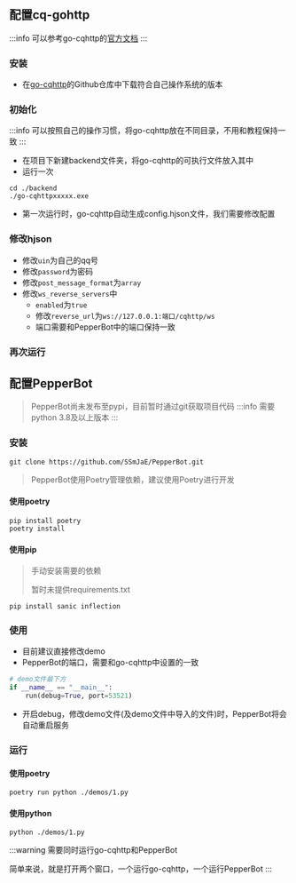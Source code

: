 ## 配置cq-gohttp
:::info
可以参考go-cqhttp的[官方文档](https://docs.go-cqhttp.org/guide/quick_start.html#%E5%9F%BA%E7%A1%80%E6%95%99%E7%A8%8B)
:::
### 安装
- 在[go-cqhttp](https://github.com/Mrs4s/go-cqhttp/releases)的Github仓库中下载符合自己操作系统的版本

### 初始化
:::info
可以按照自己的操作习惯，将go-cqhttp放在不同目录，不用和教程保持一致
:::
- 在项目下新建backend文件夹，将go-cqhttp的可执行文件放入其中
- 运行一次
```
cd ./backend
./go-cqhttpxxxxx.exe
```
- 第一次运行时，go-cqhttp自动生成config.hjson文件，我们需要修改配置
### 修改hjson
- 修改`uin`为自己的qq号
- 修改`password`为密码
- 修改`post_message_format`为`array`
- 修改`ws_reverse_servers`中
  - `enabled`为`true`
  - 修改`reverse_url`为`ws://127.0.0.1:端口/cqhttp/ws`
  - 端口需要和PepperBot中的端口保持一致
### 再次运行

## 配置PepperBot
> PepperBot尚未发布至pypi，目前暂时通过git获取项目代码
:::info
需要python 3.8及以上版本
:::
### 安装

```
git clone https://github.com/SSmJaE/PepperBot.git
```
> PepperBot使用Poetry管理依赖，建议使用Poetry进行开发
#### 使用poetry
```
pip install poetry
poetry install
```
#### 使用pip
> 手动安装需要的依赖
> 
> 暂时未提供requirements.txt
```
pip install sanic inflection
```

### 使用
- 目前建议直接修改demo
- PepperBot的端口，需要和go-cqhttp中设置的一致
```py
# demo文件最下方
if __name__ == "__main__":
    run(debug=True, port=53521)
```
- 开启debug，修改demo文件(及demo文件中导入的文件)时，PepperBot将会自动重启服务

### 运行
#### 使用poetry
```
poetry run python ./demos/1.py
```
#### 使用python
```
python ./demos/1.py
```

:::warning
需要同时运行go-cqhttp和PepperBot

简单来说，就是打开两个窗口，一个运行go-cqhttp，一个运行PepperBot
:::